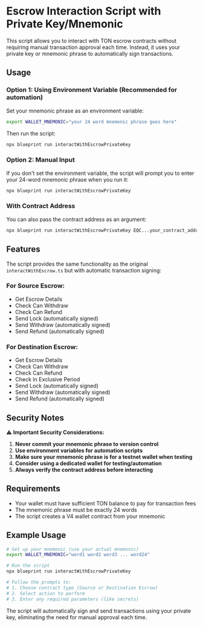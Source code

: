 # Escrow Interaction Script with Private Key/Mnemonic

This script allows you to interact with TON escrow contracts without requiring manual transaction approval each time. Instead, it uses your private key or mnemonic phrase to automatically sign transactions.

## Usage

### Option 1: Using Environment Variable (Recommended for automation)

Set your mnemonic phrase as an environment variable:

```bash
export WALLET_MNEMONIC="your 24 word mnemonic phrase goes here"
```

Then run the script:

```bash
npx blueprint run interactWithEscrowPrivateKey
```

### Option 2: Manual Input

If you don't set the environment variable, the script will prompt you to enter your 24-word mnemonic phrase when you run it:

```bash
npx blueprint run interactWithEscrowPrivateKey
```

### With Contract Address

You can also pass the contract address as an argument:

```bash
npx blueprint run interactWithEscrowPrivateKey EQC...your_contract_address
```

## Features

The script provides the same functionality as the original `interactWithEscrow.ts` but with automatic transaction signing:

### For Source Escrow:
- Get Escrow Details
- Check Can Withdraw
- Check Can Refund
- Send Lock (automatically signed)
- Send Withdraw (automatically signed)
- Send Refund (automatically signed)

### For Destination Escrow:
- Get Escrow Details
- Check Can Withdraw
- Check Can Refund
- Check In Exclusive Period
- Send Lock (automatically signed)
- Send Withdraw (automatically signed)
- Send Refund (automatically signed)

## Security Notes

⚠️ **Important Security Considerations:**

1. **Never commit your mnemonic phrase to version control**
2. **Use environment variables for automation scripts**
3. **Make sure your mnemonic phrase is for a testnet wallet when testing**
4. **Consider using a dedicated wallet for testing/automation**
5. **Always verify the contract address before interacting**

## Requirements

- Your wallet must have sufficient TON balance to pay for transaction fees
- The mnemonic phrase must be exactly 24 words
- The script creates a V4 wallet contract from your mnemonic

## Example Usage

```bash
# Set up your mnemonic (use your actual mnemonic)
export WALLET_MNEMONIC="word1 word2 word3 ... word24"

# Run the script
npx blueprint run interactWithEscrowPrivateKey

# Follow the prompts to:
# 1. Choose contract type (Source or Destination Escrow)
# 2. Select action to perform
# 3. Enter any required parameters (like secrets)
```

The script will automatically sign and send transactions using your private key, eliminating the need for manual approval each time. 